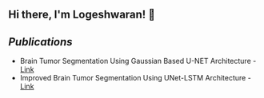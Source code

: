 ## Hi there, I'm Logeshwaran! 👋
<!--
### 👨‍💻 About Me:
- 🎓 I’m a software developer and data scientist with a strong focus on innovation and quality.
- 💡 I’m passionate about working on unique projects that push the boundaries of what's possible.
- 🌱 I’m currently exploring the depths of **JavaScript, TypeScript, and Angular**.
- 👯 I’m looking to collaborate on open-source projects that align with my skills in **machine learning, deep learning, and web development**.
- ⚡ Fun fact: I love to brainstorm creative ideas and turn them into reality.

### 🚀 Skills:
- **Programming Languages:** Python, JavaScript, TypeScript
- **Frontend Development:** Angular, HTML, CSS
- **Backend Development:** Flask, Express, Node.js
- **Database:** MongoDB, SQL
- **Machine Learning:** TensorFlow, PyTorch
- **Tools & Platforms:** Git, GitHub, Docker, Netlify

### 📈 Current Projects:
- **Smart Education Platform:** A personalized learning platform that uses ML algorithms to tailor study plans based on behavioral traits.
- **Medicinal Plant Detection:** A Python-based project for detecting and classifying medicinal plants.
- **Exam Study Platform:** A collaborative project utilizing large language models (LLMs) to enhance study preparation for competitive exams.

### 📫 How to Reach Me:
- **Email:** [Your Email]
- **LinkedIn:** [Your LinkedIn Profile]
- **Website:** [Your Personal Website]

### 🛠️ Tools & Technologies:
<p align="left">
  <img src="https://img.shields.io/badge/Angular-DD0031?style=for-the-badge&logo=angular&logoColor=white" alt="Angular"/>
  <img src="https://img.shields.io/badge/TypeScript-007ACC?style=for-the-badge&logo=typescript&logoColor=white" alt="TypeScript"/>
  <img src="https://img.shields.io/badge/JavaScript-F7DF1E?style=for-the-badge&logo=javascript&logoColor=black" alt="JavaScript"/>
  <img src="https://img.shields.io/badge/Python-3776AB?style=for-the-badge&logo=python&logoColor=white" alt="Python"/>
  <img src="https://img.shields.io/badge/Flask-000000?style=for-the-badge&logo=flask&logoColor=white" alt="Flask"/>
  <img src="https://img.shields.io/badge/MongoDB-47A248?style=for-the-badge&logo=mongodb&logoColor=white" alt="MongoDB"/>
</p>


**Logeshwaran-KS/Logeshwaran-KS** is a ✨ _special_ ✨ repository because its `README.md` (this file) appears on your GitHub profile.

Here are some ideas to get you started:

- 🔭 I’m currently working on ...
- 🌱 I’m currently learning ...
- 👯 I’m looking to collaborate on ...
- 🤔 I’m looking for help with ...
- 💬 Ask me about ...
- 📫 How to reach me: ...
- 😄 Pronouns: ...
- ⚡ Fun fact: ...
-->

## ***Publications***
- Brain Tumor Segmentation Using Gaussian Based U-NET Architecture - [Link](https://doi.org/10.1007/978-981-99-7820-5_22)
- Improved Brain Tumor Segmentation Using UNet-LSTM Architecture - [Link](https://doi.org/10.1007/s42979-024-02799-0)
